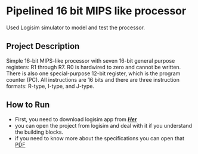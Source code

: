 # Pipelined 16 bit MIPS like processor
Used Logisim simulator to model and test the processor.
## Project Description
Simple 16-bit MIPS-like processor with seven 16-bit general purpose registers: R1 through R7. R0 is hardwired to zero and cannot be written. There is also 
one special-purpose 12-bit register, which is the program counter (PC). All instructions are 16 
bits and there are three instruction formats: R-type, I-type, and J-type.

## How to Run 

- First, you need to download logisim app from [***Her***](http://www.cburch.com/logisim/)
- you can open the project from logisim and deal with it if you understand the building blocks.
- if you need to know more about the specifications you can open that [PDF](/Project_Spring_2022.pdf)

